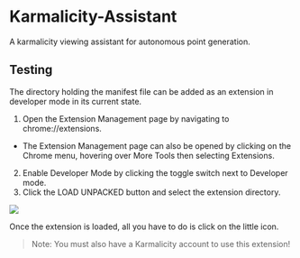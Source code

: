 # Karmalicity-Assistant
A karmalicity viewing assistant for autonomous point generation.

## Testing
The directory holding the manifest file can be added as an extension in developer mode in its current state.

1. Open the Extension Management page by navigating to chrome://extensions.
 - The Extension Management page can also be opened by clicking on the Chrome menu, hovering over More Tools then selecting Extensions.
2. Enable Developer Mode by clicking the toggle switch next to Developer mode.
3. Click the LOAD UNPACKED button and select the extension directory.

![](https://developer.chrome.com/static/images/get_started/load_extension.png)

Once the extension is loaded, all you have to do is click on the little icon.  
> Note: You must also have a Karmalicity account to use this extension!
